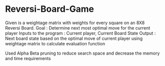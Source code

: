 # Reversi-Board-Game

Given is a weightage matrix with weights for every square on an 8X8 Reversi Board.
Goal : Determine next most optimal move for the current player
Inputs to the program : Current player, Current Board State
Output : Next board state based on the optimal move of current player using weightage matrix to calculate evaluation function

Used Alpha Beta pruning to reduce search space and decrease the memory and time requirements
